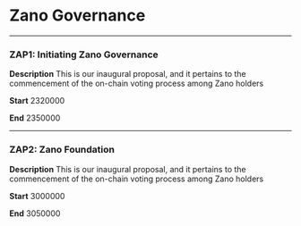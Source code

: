 # Zano Governance

---

### ZAP1: Initiating Zano Governance

**Description** This is our inaugural proposal, and it pertains to the commencement of the on-chain voting process among Zano holders

**Start** 2320000

**End** 2350000

---

### ZAP2: Zano Foundation

**Description** This is our inaugural proposal, and it pertains to the commencement of the on-chain voting process among Zano holders

**Start** 3000000

**End** 3050000
